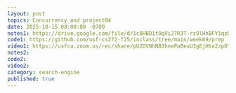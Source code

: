 ```yaml
---
layout: post
topics: Concurrency and project04
date: 2025-10-15 08:00:00 -0700
notes1: https://drive.google.com/file/d/1c8HBD1tOqViJ7R3T-rz9lHhBFY1qzDEP/view?usp=sharing
code1: https://github.com/usf-cs272-f25/inclass/tree/main/week09/prep
video1: https://usfca.zoom.us/rec/share/pUZOVNhNB3hnePoBeuU3gEjHto2zpOT9JyJRtGI1pJohsyC_nilhha8THra0VBTb.648ArPcRyas-Q1tU
notes2: 
code2: 
video2: 
category: search-engine
published: true
---
```

